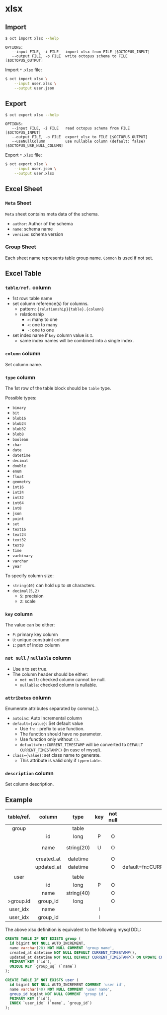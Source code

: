 # xlsx

## Import

```bash
$ oct import xlsx --help
```

```
OPTIONS:
   --input FILE, -i FILE   import xlsx from FILE [$OCTOPUS_INPUT]
   --output FILE, -o FILE  write octopus schema to FILE [$OCTOPUS_OUTPUT]
```

Import `*.xlsx` file:

```bash
$ oct import xlsx \
    --input user.xlsx \
    --output user.json
```

## Export

```bash
$ oct export xlsx --help
```

```
OPTIONS:
   --input FILE, -i FILE   read octopus schema from FILE [$OCTOPUS_INPUT]
   --output FILE, -o FILE  export xlsx to FILE [$OCTOPUS_OUTPUT]
   --useNullColumn         use nullable column (default: false) [$OCTOPUS_USE_NULL_COLUMN]
```

Export `*.xlsx` file:

```bash
$ oct export xlsx \
    --input user.json \
    --output user.xlsx
```

## Excel Sheet

### `Meta` Sheet

`Meta` sheet contains meta data of the schema.

* `author`: Author of the schema
* `name`: schema name
* `version`: schema version

### Group Sheet

Each sheet name represents table group name. `Common` is used if not set.


## Excel Table

### `table/ref.` column
* 1st row: table name
* set column reference(s) for columns.
    * pattern: `{relationship}{table}.{column}`
    * relationship
        * `>`: many to one
        * `<`: one to many
        * `-`: one to one
* set index name if `key` column value is `I`.
    * same index names will be combined into a single index.

### `column` column

Set column name.

### `type` column

The 1st row of the table block should be `table` type.

Possible types:
* `binary`
* `bit`
* `blob16`
* `blob24`
* `blob32`
* `blob8`
* `boolean`
* `char`
* `date`
* `datetime`
* `decimal`
* `double`
* `enum`
* `float`
* `geometry`
* `int16`
* `int24`
* `int32`
* `int64`
* `int8`
* `json`
* `point`
* `set`
* `text16`
* `text24`
* `text32`
* `text8`
* `time`
* `varbinary`
* `varchar`
* `year`

To specify column size:
* `string(40)` can hold up to `40` characters.
* `decimal(5,2)`
    * `5`: precision
    * `2`: scale

### `key` column

The value can be either:
* `P`: primary key column
* `U`: unique constraint column
* `I`: part of index column

### `not null` / `nullable` column

* Use `O` to set true.
* The column header should be either:
    * `not null`: checked column cannot be null.
    * `nullable`: checked column is nullable. 

### `attributes` column

Enumerate attributes separated by comma(`,`).

* `autoinc`: Auto Incremental column
* `default={value}`: Set default value
    * Use `fn::` prefix to use function.
    * The function should have no parameter.
    * Use function only without `()`.  
    * `default=fn::CURRENT_TIMESTAMP` will be converted to `DEFAULT CURRENT_TIMESTAMP()` (in case of mysql).
* `class={value}`: set class name to generate.
    * This attribute is valid only if `type`=`table`.

### `description` column

Set column description.


## Example

| table/ref. |   column   |    type    | key  | not null |                          attributes                          | description |
| :--------: | :--------: | :--------: | :--: | :------: | :----------------------------------------------------------: | :---------: |
|   group    |            |   table    |      |          |                       class=UserGroup                        | User Group  |
|            |     id     |    long    |  P   |    O     |                           autoinc                            |             |
|            |    name    | string(20) |  U   |    O     |                                                              | group name  |
|            | created_at |  datetime  |      |    O     |                default=fn::CURRENT_TIMESTAMP                 |             |
|            | updated_at |  datetime  |      |    O     | default=fn::CURRENT_TIMESTAMP,onUpdate=fn::CURRENT_TIMESTAMP |             |
|            |            |            |      |          |                                                              |             |
|    user    |            |   table    |      |          |                                                              |    User     |
|            |     id     |    long    |  P   |    O     |                           autoInc                            |   user id   |
|            |    name    | string(40) |      |    O     |                                                              |  user name  |
| >group.id  |  group_id  |    long    |      |    O     |                                                              |  group id   |
|  user_idx  |    name    |            |  I   |          |                                                              |             |
|  user_idx  |  group_id  |            |  I   |          |                                                              |             |

The above xlsx definition is equivalent to the following mysql DDL:

```sql
CREATE TABLE IF NOT EXISTS group (
  id bigint NOT NULL AUTO_INCREMENT,
  name varchar(20) NOT NULL COMMENT 'group name',
  created_at datetime NOT NULL DEFAULT CURRENT_TIMESTAMP(),
  updated_at datetime NOT NULL DEFAULT CURRENT_TIMESTAMP() ON UPDATE CURRENT_TIMESTAMP(),
  PRIMARY KEY (`id`),
  UNIQUE KEY `group_uq` (`name`)
);

CREATE TABLE IF NOT EXISTS user (
  id bigint NOT NULL AUTO_INCREMENT COMMENT 'user id',
  name varchar(40) NOT NULL COMMENT 'user name',
  group_id bigint NOT NULL COMMENT 'group id',
  PRIMARY KEY (`id`),
  INDEX `user_idx` (`name`, `group_id`)
);
```
